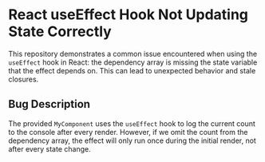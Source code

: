 # React useEffect Hook Not Updating State Correctly
This repository demonstrates a common issue encountered when using the `useEffect` hook in React: the dependency array is missing the state variable that the effect depends on.  This can lead to unexpected behavior and stale closures.

## Bug Description
The provided `MyComponent` uses the `useEffect` hook to log the current count to the console after every render. However, if we omit the count from the dependency array, the effect will only run once during the initial render, not after every state change.